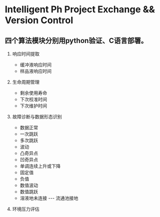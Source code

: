 # Intelligent Ph Project Exchange && Version Control
## 四个算法模块分别用python验证、C语言部署。
1. 响应时间提取
    - 缓冲液响应时间
    - 样品液响应时间
2. 生命周期管理
    - 剩余使用寿命
    - 下次校准时间
    - 下次维护时间
3. 故障诊断与数据形态识别
    - 数据正常
    - 一次跳跃
    - 多次跳跃
    - 波动
    - 凸奇异点
    - 凹奇异点
    - 单调连续上升或下降
    - 固定值
    - 负值
    - 数值波动
    - 数值跳跃
    - 溶液地未连接
    --- 流通池接地
    
4. 环境压力评估

